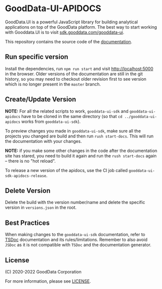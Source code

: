 # GoodData-UI-APIDOCS

GoodData.UI is a powerful JavaScript library for building analytical applications on top of the GoodData platform. The best way to start working with Gooddata.UI is to visit [sdk.gooddata.com/gooddata-ui](https://sdk.gooddata.com/gooddata-ui/).

This repository contains the source code of the [documentation](https://sdk.gooddata.com/gooddata-ui-apidocs/index.html).

## Run specific version

Install the dependencies, run `npm run start` and visit [http://localhost:5000](http://localhost:5000) in the browser.
Older versions of the documentation are still in the git history, so you may need to checkout older revision first to see version which is no longer present in the `master` branch.

## Create/Update Version

**NOTE:** For all the related scripts to work, `gooddata-ui-sdk` and `gooddata-ui-apidocs` have to be cloned in the same directory (so that `cd ../gooddata-ui-apidocs` works from `gooddata-ui-sdk`).

To preview changes you made in `gooddata-ui-sdk`, make sure all the projects you changed are build and then run `rush start-docs`.
This will run the documentation with your changes.

**NOTE:** if you make some other changes in the code after the documentation site has stared, you need to build it again and run the `rush start-docs` again – there is no "hot reload".

To release a new version of the apidocs, use the CI job called `gooddata-ui-sdk-apidocs-release`.

## Delete Version
Delete the build with the version number/name and delete the specific version in `versions.json` in the root.

## Best Practices
When making changes to the `gooddata-ui-sdk` documentation, refer to [TSDoc](https://tsdoc.org/) documentation and its rules/limitations. Remember to also avoid `JSDoc` as it is not compatible with `TSDoc` and the documentation generator.

## License

(C) 2020-2022 GoodData Corporation

For more information, please see [LICENSE](LICENSE).
